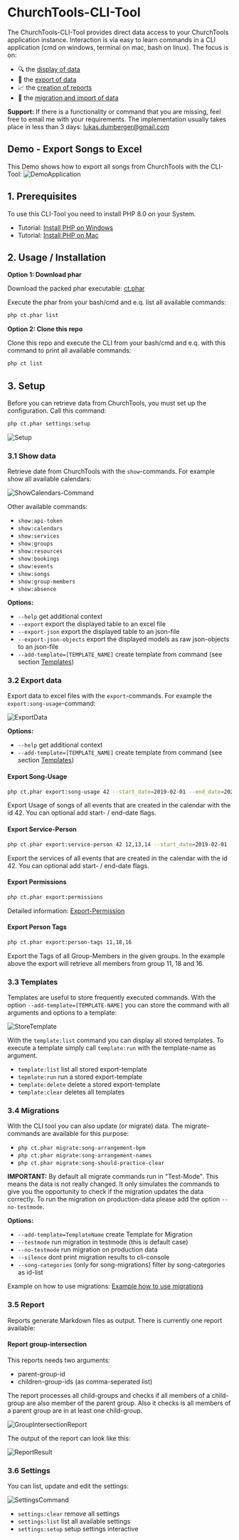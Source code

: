 # ChurchTools-CLI-Tool
The ChurchTools-CLI-Tool provides direct data access to your ChurchTools application instance. Interaction is via easy to learn commands in a CLI application (cmd on windows, terminal on mac, bash on linux). The focus is on:

- 🔍 the [display of data](#31-show-data)
- 📃 the [export of data](#32-export-data)
- 📈 the [creation of reports](#35-report)
- 🔨 the [migration and import of data](#34-migrations)

**Support:** If there is a functionality or command that you are missing, feel free to email me with your requirements. The implementation usually takes place in less than 3 days: lukas.dumberger@gmail.com

## Demo - Export Songs to Excel

This Demo shows how to export all songs from ChurchTools with the CLI-Tool:
![DemoApplication](./docs/cli-demo.gif)

## 1. Prerequisites

To use this CLI-Tool you need to install PHP 8.0 on your System.

- Tutorial: [Install PHP on Windows](https://www.w3resource.com/php/installation/install-php-on-windows.php)
- Tutorial: [Install PHP on Mac](https://daily-dev-tips.com/posts/installing-php-on-your-mac/)

## 2. Usage / Installation

**Option 1: Download phar**

Download the packed phar executable: [ct.phar](https://github.com/5pm-HDH/churchtools-cli/raw/main/dist/ct.phar)

Execute the phar from your bash/cmd and e.q. list all available commands:

```bash
php ct.phar list
```

**Option 2: Clone this repo**

Clone this repo and execute the CLI from your bash/cmd and e.q. with this command to print all available commands:

```bash
php ct list
```

## 3. Setup

Before you can retrieve data from ChurchTools, you must set up the configuration. Call this command:

```bash
php ct.phar settings:setup
```

![Setup](./docs/setup.gif)

### 3.1 Show data

Retrieve date from ChurchTools with the `show`-commands. For example show all available calendars:

![ShowCalendars-Command](./docs/show-calendars.gif)

Other available commands:

- `show:api-token`
- `show:calendars`
- `show:services`
- `show:groups`
- `show:resources`
- `show:bookings`
- `show:events`
- `show:songs`
- `show:group-members`
- `show:absence`

**Options:**

- `--help` get additional context
- `--export` export the displayed table to an excel file
- `--export-json` export the displayed table to an json-file
- `--export-json-objects` export the displayed models as raw json-objects to an json-file
- `--add-template=[TEMPLATE_NAME]` create template from command (see section [Templates](#templates))

### 3.2 Export data

Export data to excel files with the `export`-commands. For example the `export:song-usage`-command:

![ExportData](./docs/export-with-help.gif)

**Options:**

- `--help` get additional context
- `--add-template=[TEMPLATE_NAME]` create template from command (see section [Templates](#templates))

#### Export Song-Usage

```bash
php ct.phar export:song-usage 42 --start_date=2019-02-01 --end_date=2020-04-01
```

Export Usage of songs of all events that are created in the calendar with the id 42. You can optional add start- /
end-date flags.

#### Export Service-Person

```bash
php ct.phar export:service-person 42 12,13,14 --start_date=2019-02-01 --end_date=2020-04-01
```

Export the services of all events that are created in the calendar with the id 42. You can optional add start- /
end-date flags.

#### Export Permissions

```bash
php ct.phar export:permissions
```

Detailed information: [Export-Permission](./docs/examples/permissions.md)

#### Export Person Tags

```bash
php ct.phar export:person-tags 11,18,16
```

Export the Tags of all Group-Members in the given groups. In the example above the export will retrieve all members from group 11, 18 and 16.

### 3.3 Templates

Templates are useful to store frequently executed commands. With the option `--add-template=[TEMPLATE-NAME]` you can
store the command with all arguments and options to a template:

![StoreTemplate](./docs/export-with-template.gif)

With the `template:list` command you can display all stored templates. To execute a template simply call `template:run`
with the template-name as argument.

- `template:list` list all stored export-template
- `tepmlate:run` run a stored export-template
- `template:delete` delete a stored export-template
- `template:clear` deletes all templates

### 3.4 Migrations

With the CLI tool you can also update (or migrate) data. The migrate-commands are available for this purpose:

- `php ct.phar migrate:song-arrangement-bpm`
- `php ct.phar migrate:song-arrangement-names`
- `php ct.phar migrate:song-should-practice-clear`

**IMPORTANT:** By default all migrate commands run in "Test-Mode". This means the data is not really changed. It only simulates the commands to give you the opportunity to check if the migration updates the data correctly. To run the migration on production-data please add the option `--no-testmode`.

**Options:**
- `--add-template=TemplateName` create Template for Migration
- `--testmode` run migration in testmode (this is default case)
- `--no-testmode` run migration on production data
- `--silence` dont print migration results to cli-console
- `--song-categories` (only for song-migrations) filter by song-categories as id-list

Example on how to use migrations: [Example how to use migrations](/docs/examples/migrate-songs.md)

### 3.5 Report

Reports generate Markdown files as output. There is currently one report available:

#### Report group-intersection

This reports needs two arguments:

- parent-group-id
- children-group-ids (as comma-seperated list)

The report processes all child-groups and checks if all members of a child-group are also member of the parent group.
Also it checks is all members of a parent group are in at least one child-group.

![GroupIntersectionReport](./docs/report-with-help.gif)

The output of the report can look like this:

![ReportResult](./docs/report-result.PNG)

### 3.6 Settings

You can list, update and edit the settings:

![SettingsCommand](./docs/settings-list.gif)

- `settings:clear` remove all settings
- `settings:list` list all available settings
- `settings:setup` setup settings interactive